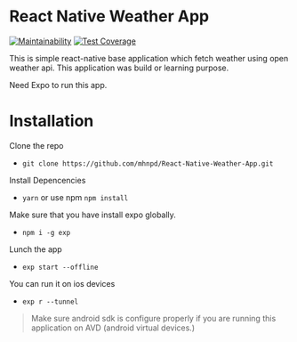 # React Native Weather App

[![Maintainability](https://api.codeclimate.com/v1/badges/a99a88d28ad37a79dbf6/maintainability)](https://codeclimate.com/github/codeclimate/codeclimate/maintainability) [![Test Coverage](https://api.codeclimate.com/v1/badges/a99a88d28ad37a79dbf6/test_coverage)](https://codeclimate.com/github/codeclimate/codeclimate/test_coverage)





This is simple react-native base application which fetch weather using open weather api. This application was build or learning purpose.

Need Expo to run this app.

# Installation
Clone the repo
*  ``` git clone https://github.com/mhnpd/React-Native-Weather-App.git ```

Install Depencencies
 * ``` yarn ```   or use npm    ``` npm install ```
 
Make sure that you have install expo globally.

* ``` npm i -g exp ```

Lunch the app 
* ``` exp start --offline ```

You can run it on ios devices 
* ``` exp r --tunnel ```




 



> Make sure android sdk is configure 
> properly if you are running this 
> application on AVD (android virtual devices.)




